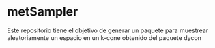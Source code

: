 # metSampler
Este repositorio tiene el objetivo de generar un paquete para muestrear aleatoriamente un espacio en un k-cone obtenido del paquete dycon
